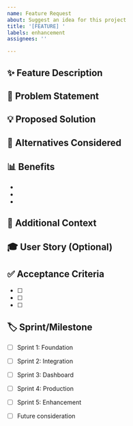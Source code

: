 ```yaml
---
name: Feature Request
about: Suggest an idea for this project
title: '[FEATURE] '
labels: enhancement
assignees: ''

---
```


## ✨ Feature Description

<!-- A clear and concise description of what you want to happen -->

## 🎯 Problem Statement

<!-- Describe the problem this feature would solve -->
<!-- Example: I'm always frustrated when [...] -->

## 💡 Proposed Solution

<!-- Describe the solution you'd like -->

## 🔄 Alternatives Considered

<!-- Describe any alternative solutions or features you've considered -->

## 📊 Benefits

<!-- What benefits would this feature provide? -->
- 
- 
- 

## 📝 Additional Context

<!-- Add any other context, mockups, or screenshots about the feature request -->

## 🎓 User Story (Optional)

<!-- As a [type of user], I want [goal] so that [benefit] -->

## ✅ Acceptance Criteria

<!-- What needs to be done for this feature to be considered complete? -->

- [ ] 
- [ ] 
- [ ] 

## 🏷️ Sprint/Milestone

<!-- If applicable, suggest which sprint this could be part of -->

- [ ] Sprint 1: Foundation
- [ ] Sprint 2: Integration
- [ ] Sprint 3: Dashboard
- [ ] Sprint 4: Production
- [ ] Sprint 5: Enhancement
- [ ] Future consideration

